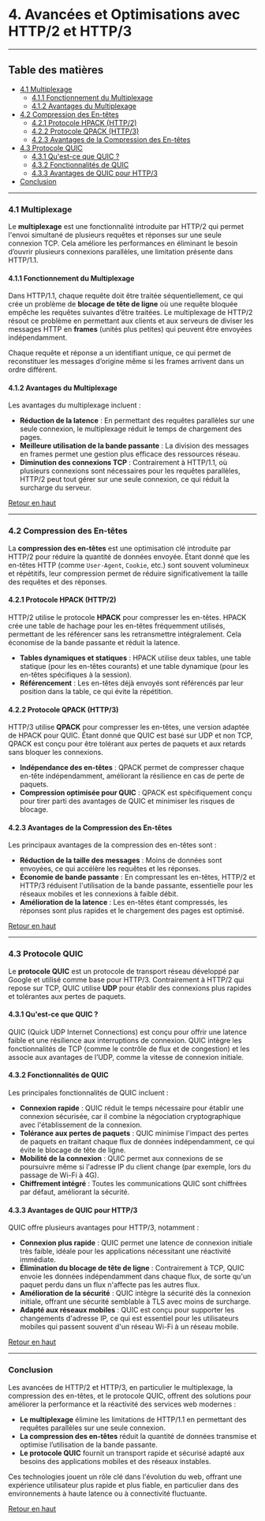 # 4. Avancées et Optimisations avec HTTP/2 et HTTP/3

---

## Table des matières
- [4.1 Multiplexage](#multiplexage)
  - [4.1.1 Fonctionnement du Multiplexage](#fonctionnement-multiplexage)
  - [4.1.2 Avantages du Multiplexage](#avantages-multiplexage)
- [4.2 Compression des En-têtes](#compression-entetes)
  - [4.2.1 Protocole HPACK (HTTP/2)](#hpack)
  - [4.2.2 Protocole QPACK (HTTP/3)](#qpack)
  - [4.2.3 Avantages de la Compression des En-têtes](#avantages-compression)
- [4.3 Protocole QUIC](#quic)
  - [4.3.1 Qu'est-ce que QUIC ?](#definition-quic)
  - [4.3.2 Fonctionnalités de QUIC](#fonctionnalites-quic)
  - [4.3.3 Avantages de QUIC pour HTTP/3](#avantages-quic)
- [Conclusion](#conclusion)

---

### <a name="multiplexage">4.1 Multiplexage</a>

Le **multiplexage** est une fonctionnalité introduite par HTTP/2 qui permet l'envoi simultané de plusieurs requêtes et réponses sur une seule connexion TCP. Cela améliore les performances en éliminant le besoin d’ouvrir plusieurs connexions parallèles, une limitation présente dans HTTP/1.1.

#### <a name="fonctionnement-multiplexage">4.1.1 Fonctionnement du Multiplexage</a>

Dans HTTP/1.1, chaque requête doit être traitée séquentiellement, ce qui crée un problème de **blocage de tête de ligne** où une requête bloquée empêche les requêtes suivantes d’être traitées. Le multiplexage de HTTP/2 résout ce problème en permettant aux clients et aux serveurs de diviser les messages HTTP en **frames** (unités plus petites) qui peuvent être envoyées indépendamment.

Chaque requête et réponse a un identifiant unique, ce qui permet de reconstituer les messages d’origine même si les frames arrivent dans un ordre différent.

#### <a name="avantages-multiplexage">4.1.2 Avantages du Multiplexage</a>

Les avantages du multiplexage incluent :

- **Réduction de la latence** : En permettant des requêtes parallèles sur une seule connexion, le multiplexage réduit le temps de chargement des pages.
- **Meilleure utilisation de la bande passante** : La division des messages en frames permet une gestion plus efficace des ressources réseau.
- **Diminution des connexions TCP** : Contrairement à HTTP/1.1, où plusieurs connexions sont nécessaires pour les requêtes parallèles, HTTP/2 peut tout gérer sur une seule connexion, ce qui réduit la surcharge du serveur.

[Retour en haut](#)

---

### <a name="compression-entetes">4.2 Compression des En-têtes</a>

La **compression des en-têtes** est une optimisation clé introduite par HTTP/2 pour réduire la quantité de données envoyée. Étant donné que les en-têtes HTTP (comme `User-Agent`, `Cookie`, etc.) sont souvent volumineux et répétitifs, leur compression permet de réduire significativement la taille des requêtes et des réponses.

#### <a name="hpack">4.2.1 Protocole HPACK (HTTP/2)</a>

HTTP/2 utilise le protocole **HPACK** pour compresser les en-têtes. HPACK crée une table de hachage pour les en-têtes fréquemment utilisés, permettant de les référencer sans les retransmettre intégralement. Cela économise de la bande passante et réduit la latence.

- **Tables dynamiques et statiques** : HPACK utilise deux tables, une table statique (pour les en-têtes courants) et une table dynamique (pour les en-têtes spécifiques à la session).
- **Référencement** : Les en-têtes déjà envoyés sont référencés par leur position dans la table, ce qui évite la répétition.

#### <a name="qpack">4.2.2 Protocole QPACK (HTTP/3)</a>

HTTP/3 utilise **QPACK** pour compresser les en-têtes, une version adaptée de HPACK pour QUIC. Étant donné que QUIC est basé sur UDP et non TCP, QPACK est conçu pour être tolérant aux pertes de paquets et aux retards sans bloquer les connexions.

- **Indépendance des en-têtes** : QPACK permet de compresser chaque en-tête indépendamment, améliorant la résilience en cas de perte de paquets.
- **Compression optimisée pour QUIC** : QPACK est spécifiquement conçu pour tirer parti des avantages de QUIC et minimiser les risques de blocage.

#### <a name="avantages-compression">4.2.3 Avantages de la Compression des En-têtes</a>

Les principaux avantages de la compression des en-têtes sont :

- **Réduction de la taille des messages** : Moins de données sont envoyées, ce qui accélère les requêtes et les réponses.
- **Économie de bande passante** : En compressant les en-têtes, HTTP/2 et HTTP/3 réduisent l'utilisation de la bande passante, essentielle pour les réseaux mobiles et les connexions à faible débit.
- **Amélioration de la latence** : Les en-têtes étant compressés, les réponses sont plus rapides et le chargement des pages est optimisé.

[Retour en haut](#)

---

### <a name="quic">4.3 Protocole QUIC</a>

Le **protocole QUIC** est un protocole de transport réseau développé par Google et utilisé comme base pour HTTP/3. Contrairement à HTTP/2 qui repose sur TCP, QUIC utilise **UDP** pour établir des connexions plus rapides et tolérantes aux pertes de paquets.

#### <a name="definition-quic">4.3.1 Qu'est-ce que QUIC ?</a>

QUIC (Quick UDP Internet Connections) est conçu pour offrir une latence faible et une résilience aux interruptions de connexion. QUIC intègre les fonctionnalités de TCP (comme le contrôle de flux et de congestion) et les associe aux avantages de l’UDP, comme la vitesse de connexion initiale.

#### <a name="fonctionnalites-quic">4.3.2 Fonctionnalités de QUIC</a>

Les principales fonctionnalités de QUIC incluent :

- **Connexion rapide** : QUIC réduit le temps nécessaire pour établir une connexion sécurisée, car il combine la négociation cryptographique avec l'établissement de la connexion.
- **Tolérance aux pertes de paquets** : QUIC minimise l'impact des pertes de paquets en traitant chaque flux de données indépendamment, ce qui évite le blocage de tête de ligne.
- **Mobilité de la connexion** : QUIC permet aux connexions de se poursuivre même si l'adresse IP du client change (par exemple, lors du passage de Wi-Fi à 4G).
- **Chiffrement intégré** : Toutes les communications QUIC sont chiffrées par défaut, améliorant la sécurité.

#### <a name="avantages-quic">4.3.3 Avantages de QUIC pour HTTP/3</a>

QUIC offre plusieurs avantages pour HTTP/3, notamment :

- **Connexion plus rapide** : QUIC permet une latence de connexion initiale très faible, idéale pour les applications nécessitant une réactivité immédiate.
- **Élimination du blocage de tête de ligne** : Contrairement à TCP, QUIC envoie les données indépendamment dans chaque flux, de sorte qu'un paquet perdu dans un flux n'affecte pas les autres flux.
- **Amélioration de la sécurité** : QUIC intègre la sécurité dès la connexion initiale, offrant une sécurité semblable à TLS avec moins de surcharge.
- **Adapté aux réseaux mobiles** : QUIC est conçu pour supporter les changements d'adresse IP, ce qui est essentiel pour les utilisateurs mobiles qui passent souvent d'un réseau Wi-Fi à un réseau mobile.

[Retour en haut](#)

---

### <a name="conclusion">Conclusion</a>

Les avancées de HTTP/2 et HTTP/3, en particulier le multiplexage, la compression des en-têtes, et le protocole QUIC, offrent des solutions pour améliorer la performance et la réactivité des services web modernes :

- **Le multiplexage** élimine les limitations de HTTP/1.1 en permettant des requêtes parallèles sur une seule connexion.
- **La compression des en-têtes** réduit la quantité de données transmise et optimise l’utilisation de la bande passante.
- **Le protocole QUIC** fournit un transport rapide et sécurisé adapté aux besoins des applications mobiles et des réseaux instables.

Ces technologies jouent un rôle clé dans l'évolution du web, offrant une expérience utilisateur plus rapide et plus fiable, en particulier dans des environnements à haute latence ou à connectivité fluctuante.

[Retour en haut](#)

